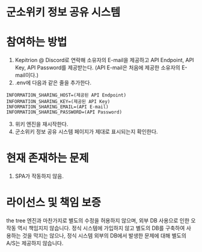 # 군소위키 정보 공유 시스템
# 참여하는 방법
1. Kepitrion @ Discord로 연락해 소유자의 E-mail을 제공하고 API Endpoint, API Key, API Password를 제공받는다. (API E-mail은 처음에 제공한 소유자의 E-mail이다.)
2. .env에 다음과 같은 줄을 추가한다.
```env
INFORMATION_SHARING_HOST=(제공된 API Endpoint)
INFORMATION_SHARING_KEY=(제공된 API Key)
INFORMATION_SHARING_EMAIL=(API E-mail)
INFORMATION_SHARING_PASSWORD=(API Password)
```
3. 위키 엔진을 재시작한다.
4. 군소위키 정보 공유 시스템 페이지가 제대로 표시되는지 확인한다.
# 현재 존재하는 문제
1. SPA가 작동하지 않음.
# 라이선스 및 책임 보증
the tree 엔진과 마찬가지로 별도의 수정을 허용하지 않으며, 외부 DB 사용으로 인한 오작동 역시 책임지지 않습니다. 정식 시스템에 가입하지 않고 별도의 DB를 구축하여 사용하는 것을 막지는 않으나, 정식 시스템 외부의 DB에서 발생한 문제에 대해 별도의 A/S는 제공하지 않습니다.
